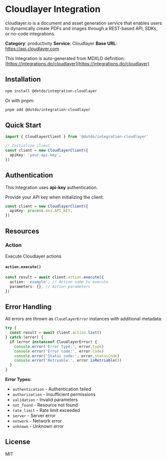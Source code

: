 # Cloudlayer Integration

cloudlayer.io is a document and asset generation service that enables users to dynamically create PDFs and images through a REST-based API, SDKs, or no-code integrations.

**Category**: productivity
**Service**: Cloudlayer
**Base URL**: https://api.cloudlayer.com

This Integration is auto-generated from MDXLD definition: [https://integrations.do/cloudlayer](https://integrations.do/cloudlayer)

## Installation

```bash
npm install @dotdo/integration-cloudlayer
```

Or with pnpm:

```bash
pnpm add @dotdo/integration-cloudlayer
```

## Quick Start

```typescript
import { CloudlayerClient } from '@dotdo/integration-cloudlayer'

// Initialize client
const client = new CloudlayerClient({
  apiKey: 'your-api-key',
})
```

## Authentication

This Integration uses **api-key** authentication.

Provide your API key when initializing the client:

```typescript
const client = new CloudlayerClient({
  apiKey: process.env.API_KEY,
})
```

## Resources

### Action

Execute Cloudlayer actions

#### `action.execute()`

```typescript
const result = await client.action.execute({
  action: 'example', // Action name to execute
  parameters: {}, // Action parameters
})
```

## Error Handling

All errors are thrown as `CloudlayerError` instances with additional metadata:

```typescript
try {
  const result = await client.action.list()
} catch (error) {
  if (error instanceof CloudlayerError) {
    console.error('Error type:', error.type)
    console.error('Error code:', error.code)
    console.error('Status code:', error.statusCode)
    console.error('Retryable:', error.isRetriable())
  }
}
```

**Error Types:**

- `authentication` - Authentication failed
- `authorization` - Insufficient permissions
- `validation` - Invalid parameters
- `not_found` - Resource not found
- `rate_limit` - Rate limit exceeded
- `server` - Server error
- `network` - Network error
- `unknown` - Unknown error

## License

MIT
